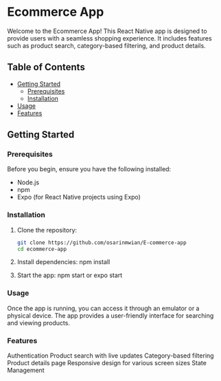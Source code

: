 # Ecommerce App

Welcome to the Ecommerce App! This React Native app is designed to provide users with a seamless shopping experience. It includes features such as product search, category-based filtering, and product details.

## Table of Contents
- [Getting Started](#getting-started)
  - [Prerequisites](#prerequisites)
  - [Installation](#installation)
- [Usage](#usage)
- [Features](#features)


## Getting Started

### Prerequisites
Before you begin, ensure you have the following installed:
- Node.js
- npm 
- Expo (for React Native projects using Expo)

### Installation
1. Clone the repository:
   ```bash
   git clone https://github.com/osarinmwian/E-commerce-app
   cd ecommerce-app

2. Install dependencies:
npm install

3. Start the app:
 npm start or expo start


 ### Usage
Once the app is running, you can access it through an emulator or a physical device. The app provides a user-friendly interface for searching and viewing products.

### Features
Authentication
Product search with live updates
Category-based filtering
Product details page
Responsive design for various screen sizes
State Management
